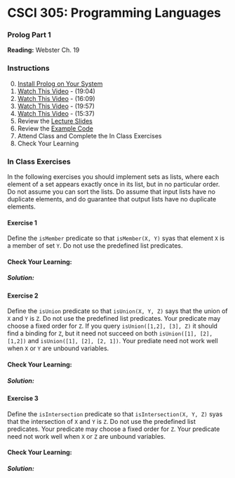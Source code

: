 # CSCI 305: Programming Languages

### Prolog Part 1

**Reading:** Webster Ch. 19

### Instructions
0. [Install Prolog on Your System](https://wwu-pi.github.io/tutorials/lectures/lsp/010_install_swi_prolog.html)
1. [Watch This Video](https://youtu.be/9svYrlaOS7I) - (19:04)
2. [Watch This Video](https://youtu.be/tEMiwwmEx4o) - (16:09)
3. [Watch This Video](https://youtu.be/98cNuh_6tpI) - (19:57)
4. [Watch This Video](https://youtu.be/Y33oufaJ_CE) - (15:37)
2. Review the [Lecture Slides](slides/Lecture33.pdf)
3. Review the [Example Code](https://github.com/CSCI305/csci305-prolog-examples/tree/master/prolog1)
6. Attend Class and Complete the In Class Exercises
7. Check Your Learning

### In Class Exercises
In the following exercises you should implement sets as lists, where each element of a set appears exactly once in its list, but in no particular order. Do not assume you can sort the lists. Do assume that input lists have no duplicate elements, and do guarantee that output lists have no duplicate elements.

#### Exercise 1
Define the `isMember` predicate so that `isMember(X, Y)` syas that element `X` is a member of set `Y`. Do not use the predefined list predicates.

#### Check Your Learning:

##### Solution:

#### Exercise 2
Define the `isUnion` predicate so that `isUnion(X, Y, Z)` says that the union of `X` and `Y` is `Z`. Do not use the predefined list predicates. Your predicate may choose a fixed order for `Z`. If you query `isUnion([1,2], [3], Z)` it should find a binding for `Z`, but it need not succeed on both `isUnion([1], [2], [1,2])` and `isUnion([1], [2], [2, 1])`. Your prediate need not work well when `X` or `Y` are unbound variables.

#### Check Your Learning:

##### Solution:

#### Exercise 3
Define the `isIntersection` predicate so that `isIntersection(X, Y, Z)` syas that the intersection of `X` and `Y` is `Z`. Do not use the predefined list predicates. Your predicate may choose a fixed order for `Z`. Your predicate need not work well when `X` or `Z` are unbound variables.

#### Check Your Learning:

##### Solution:
